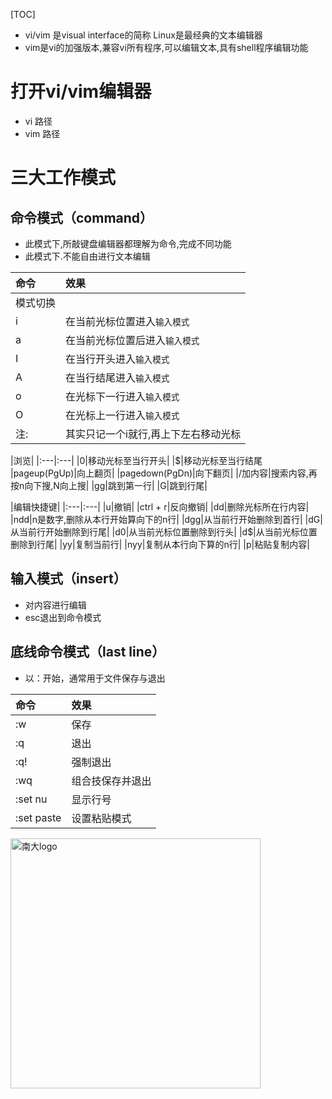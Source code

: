 [TOC]

- vi/vim 是visual interface的简称 Linux是最经典的文本编辑器
- vim是vi的加强版本,兼容vi所有程序,可以编辑文本,具有shell程序编辑功能

# 打开vi/vim编辑器

- vi 路径
- vim 路径


# 三大工作模式

## 命令模式（command）

- 此模式下,所敲键盘编辑器都理解为命令,完成不同功能
- 此模式下.不能自由进行文本编辑

| 命令 | 效果 |
|:---|:---|
|模式切换||
| i | 在当前光标位置进入`输入模式`  |
|a|在当前光标位置后进入`输入模式`|
|I|在当行开头进入`输入模式`|
|A|在当行结尾进入`输入模式`|
|o|在光标下一行进入`输入模式`|
|O|在光标上一行进入`输入模式`|
|注:|其实只记一个i就行,再上下左右移动光标|

|浏览|
|:---|:---|
|0|移动光标至当行开头|
|$|移动光标至当行结尾
|pageup(PgUp)|向上翻页|
|pagedown(PgDn)|向下翻页|
|/加内容|搜索内容,再按n向下搜,N向上搜|
|gg|跳到第一行|
|G|跳到行尾|

|编辑快捷键|
|:---|:---|
|u|撤销|
|ctrl + r|反向撤销|
|dd|删除光标所在行内容|
|ndd|n是数字,删除从本行开始算向下的n行|
|dgg|从当前行开始删除到首行|
|dG|从当前行开始删除到行尾|
|d0|从当前光标位置删除到行头|
|d$|从当前光标位置删除到行尾|
|yy|复制当前行|
|nyy|复制从本行向下算的n行|
|p|粘贴复制内容|

## 输入模式（insert）

- 对内容进行编辑
- esc退出到命令模式

## 底线命令模式（last line）

- 以：开始，通常用于文件保存与退出

|命令|效果|
|:---|:---|
|:w|保存|
|:q|退出|
|:q!|强制退出|
|:wq|组合技保存并退出|
|:set nu|显示行号|
|:set paste|设置粘贴模式|

<img src="..\vim模式.png" alt="南大logo" style="width: 400px; height: 400px;">
